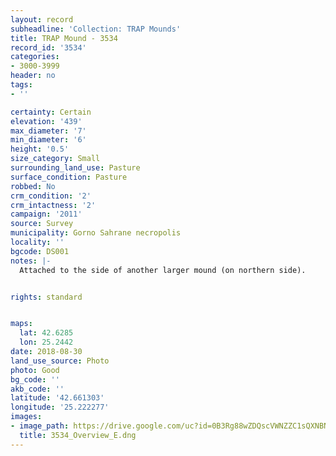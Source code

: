 ```yaml
---
layout: record
subheadline: 'Collection: TRAP Mounds'
title: TRAP Mound - 3534
record_id: '3534'
categories:
- 3000-3999
header: no
tags:
- ''

certainty: Certain
elevation: '439'
max_diameter: '7'
min_diameter: '6'
height: '0.5'
size_category: Small
surrounding_land_use: Pasture
surface_condition: Pasture
robbed: No
crm_condition: '2'
crm_intactness: '2'
campaign: '2011'
source: Survey
municipality: Gorno Sahrane necropolis
locality: ''
bgcode: DS001
notes: |-
  Attached to the side of another larger mound (on northern side).


rights: standard


maps:
  lat: 42.6285
  lon: 25.2442
date: 2018-08-30
land_use_source: Photo
photo: Good
bg_code: ''
akb_code: ''
latitude: '42.661303'
longitude: '25.222277'
images:
- image_path: https://drive.google.com/uc?id=0B3Rg88wZDQscVWNZZC1sQXNBN0U
  title: 3534_Overview_E.dng
---
```

